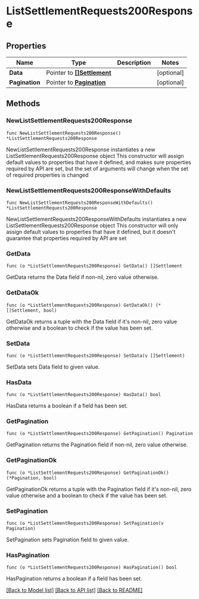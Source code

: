 # ListSettlementRequests200Response

## Properties

Name | Type | Description | Notes
------------ | ------------- | ------------- | -------------
**Data** | Pointer to [**[]Settlement**](Settlement.md) |  | [optional] 
**Pagination** | Pointer to [**Pagination**](Pagination.md) |  | [optional] 

## Methods

### NewListSettlementRequests200Response

`func NewListSettlementRequests200Response() *ListSettlementRequests200Response`

NewListSettlementRequests200Response instantiates a new ListSettlementRequests200Response object
This constructor will assign default values to properties that have it defined,
and makes sure properties required by API are set, but the set of arguments
will change when the set of required properties is changed

### NewListSettlementRequests200ResponseWithDefaults

`func NewListSettlementRequests200ResponseWithDefaults() *ListSettlementRequests200Response`

NewListSettlementRequests200ResponseWithDefaults instantiates a new ListSettlementRequests200Response object
This constructor will only assign default values to properties that have it defined,
but it doesn't guarantee that properties required by API are set

### GetData

`func (o *ListSettlementRequests200Response) GetData() []Settlement`

GetData returns the Data field if non-nil, zero value otherwise.

### GetDataOk

`func (o *ListSettlementRequests200Response) GetDataOk() (*[]Settlement, bool)`

GetDataOk returns a tuple with the Data field if it's non-nil, zero value otherwise
and a boolean to check if the value has been set.

### SetData

`func (o *ListSettlementRequests200Response) SetData(v []Settlement)`

SetData sets Data field to given value.

### HasData

`func (o *ListSettlementRequests200Response) HasData() bool`

HasData returns a boolean if a field has been set.

### GetPagination

`func (o *ListSettlementRequests200Response) GetPagination() Pagination`

GetPagination returns the Pagination field if non-nil, zero value otherwise.

### GetPaginationOk

`func (o *ListSettlementRequests200Response) GetPaginationOk() (*Pagination, bool)`

GetPaginationOk returns a tuple with the Pagination field if it's non-nil, zero value otherwise
and a boolean to check if the value has been set.

### SetPagination

`func (o *ListSettlementRequests200Response) SetPagination(v Pagination)`

SetPagination sets Pagination field to given value.

### HasPagination

`func (o *ListSettlementRequests200Response) HasPagination() bool`

HasPagination returns a boolean if a field has been set.


[[Back to Model list]](../README.md#documentation-for-models) [[Back to API list]](../README.md#documentation-for-api-endpoints) [[Back to README]](../README.md)



